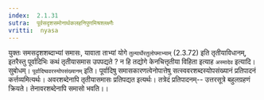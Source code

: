 ```yaml
---
index:  2.1.31
sutra:  पूर्वसदृशसमोनार्थकलहनिपुणमिश्रश्लक्ष्णैः
vritti:  nyasa
---
```


युक्तः समसदृशशब्दाभ्यां समासः, यावाता ताभ्यां योगे `तुल्यार्थेरतुलोपमाभ्याम्` (2.3.72) इति तृतीयाविधानम्, इतरैस्तु पूर्वादिभिः कथं तृतीयासमास उपपद्यते ? न हि तद्योगे केनचित्तृतीया विहिता इत्याह `अस्मादेव` इत्यादि। सुबोधम्।
`पूर्वादिष्ववरस्योपसंख्यानम्` इति। पूर्वादिषु समासकारणत्वेनोपात्तेषु सत्स्ववरशब्दस्योपसंख्यानं प्रतिपादनं कर्त्तव्यमित्यर्थः। अवरशब्देनापि तृतीयासमासः प्रतिपद्यत इत्यर्थः। तत्रेदं प्रतिपादनम्-- उत्तरसूत्रे बहुलग्रहणं क्रियते। तेनावरशब्देनापि समासो भवति।।

